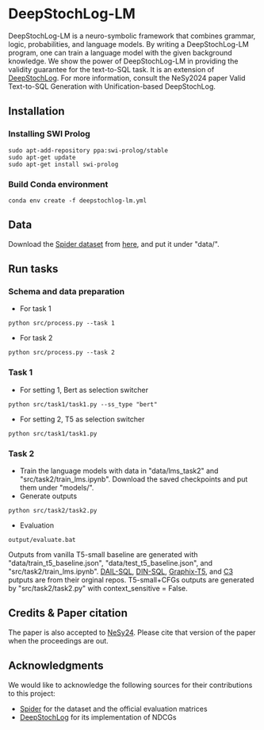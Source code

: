 # DeepStochLog-LM

DeepStochLog-LM is a neuro-symbolic framework that combines grammar, logic, probabilities, and language models.
By writing a DeepStochLog-LM program, one can train a language model with the given background knowledge.
We show the power of DeepStochLog-LM in providing the validity guarantee for the text-to-SQL task.
It is an extension of [DeepStochLog](https://github.com/ML-KULeuven/deepstochlog).
For more information, consult the NeSy2024 paper Valid Text-to-SQL Generation with Unification-based DeepStochLog.

## Installation

### Installing SWI Prolog
```
sudo apt-add-repository ppa:swi-prolog/stable
sudo apt-get update
sudo apt-get install swi-prolog
```

### Build Conda environment
```
conda env create -f deepstochlog-lm.yml
```


## Data
Download the [Spider dataset](https://yale-lily.github.io/spider) from [here](https://drive.usercontent.google.com/download?id=1iRDVHLr4mX2wQKSgA9J8Pire73Jahh0m&export=download&authuser=0), and put it under "data/".

## Run tasks

### Schema and data preparation
- For task 1
```
python src/process.py --task 1
```
- For task 2
```
python src/process.py --task 2
```

### Task 1
- For setting 1, Bert as selection switcher
```
python src/task1/task1.py --ss_type "bert"
```
- For setting 2, T5 as selection switcher
```
python src/task1/task1.py
```

### Task 2
- Train the language models with data in "data/lms_task2" and "src/task2/train_lms.ipynb". Download the saved checkpoints and put them under "models/".
- Generate outputs 
```
python src/task2/task2.py
```
- Evaluation
```
output/evaluate.bat
```
Outputs from vanilla T5-small baseline are generated with "data/train_t5_baseline.json", "data/test_t5_baseline.json", and "src/task2/train_lms.ipynb". [DAIL-SQL](https://github.com/BeachWang/DAIL-SQL), [DIN-SQL](https://github.com/MohammadrezaPourreza/Few-shot-NL2SQL-with-prompting), [Graphix-T5](https://github.com/AlibabaResearch/DAMO-ConvAI/tree/main/graphix), and [C3](https://github.com/bigbigwatermalon/C3SQL) putputs are from their orginal repos.
T5-small+CFGs outputs are generated by "src/task2/task2.py" with context_sensitive = False.

## Credits & Paper citation

The paper is also accepted to [NeSy24]([https://aaai.org/Conferences/AAAI-22/](https://sites.google.com/view/nesy2024)).
Please cite that version of the paper when the proceedings are out.

## Acknowledgments

We would like to acknowledge the following sources for their contributions to this project:
- [Spider](https://arxiv.org/abs/1809.08887) for the dataset and the official evaluation matrices
- [DeepStochLog](https://arxiv.org/abs/2106.12574) for its implementation of NDCGs 

